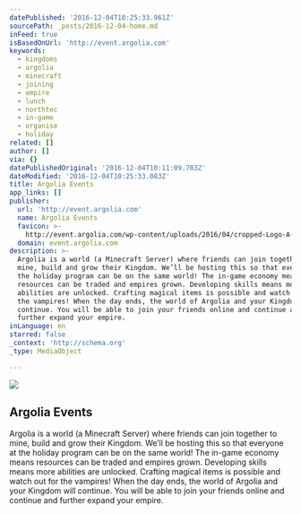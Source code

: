 ```yaml
---
datePublished: '2016-12-04T10:25:33.961Z'
sourcePath: _posts/2016-12-04-home.md
inFeed: true
isBasedOnUrl: 'http://event.argolia.com'
keywords:
  - kingdoms
  - argolia
  - minecraft
  - joining
  - empire
  - lunch
  - northtec
  - in-game
  - organise
  - holiday
related: []
author: []
via: {}
datePublishedOriginal: '2016-12-04T10:11:09.703Z'
dateModified: '2016-12-04T10:25:33.083Z'
title: Argolia Events
app_links: []
publisher:
  url: 'http://event.argolia.com'
  name: Argolia Events
  favicon: >-
    http://event.argolia.com/wp-content/uploads/2016/04/cropped-Logo-A-dbg-md-192x192.png
  domain: event.argolia.com
description: >-
  Argolia is a world (a Minecraft Server) where friends can join together to
  mine, build and grow their Kingdom. We’ll be hosting this so that everyone at
  the holiday program can be on the same world! The in-game economy means
  resources can be traded and empires grown. Developing skills means more
  abilities are unlocked. Crafting magical items is possible and watch out for
  the vampires! When the day ends, the world of Argolia and your Kingdom will
  continue. You will be able to join your friends online and continue and
  further expand your empire.
inLanguage: en
starred: false
_context: 'http://schema.org'
_type: MediaObject

---
```

<article style=""><img src="https://imgflo.herokuapp.com/graph/2b2431f8e7ba7b0/b08669a635d0500c43671140f09c4745/croprotate.png?cropheight=1145&amp;cropwidth=4968&amp;degrees=0&amp;input=http%3A%2F%2Fflaregames.nz%2Fwp-content%2Fuploads%2F2015%2F03%2FFlareLogo_black.png&amp;x=0&amp;y=0" /><h1>Argolia Events</h1><p>Argolia is a world (a Minecraft Server) where friends can join together to mine, build and grow their Kingdom. We’ll be hosting this so that everyone at the holiday program can be on the same world! The in-game economy means resources can be traded and empires grown. Developing skills means more abilities are unlocked. Crafting magical items is possible and watch out for the vampires! When the day ends, the world of Argolia and your Kingdom will continue. You will be able to join your friends online and continue and further expand your empire.</p></article>
